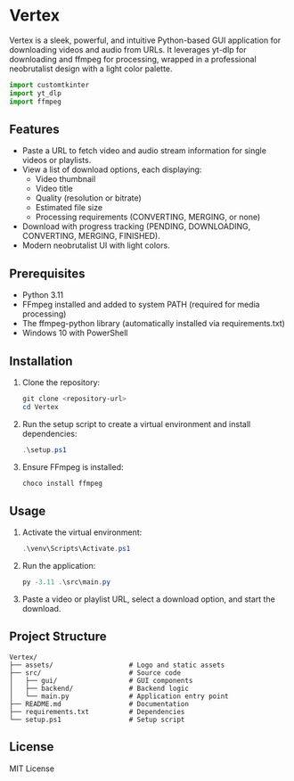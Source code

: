 # Vertex

Vertex is a sleek, powerful, and intuitive Python-based GUI application for downloading videos and audio from URLs. It leverages yt-dlp for downloading and ffmpeg for processing, wrapped in a professional neobrutalist design with a light color palette.

```python
import customtkinter
import yt_dlp
import ffmpeg
```

## Features

- Paste a URL to fetch video and audio stream information for single videos or playlists.
- View a list of download options, each displaying:
  - Video thumbnail
  - Video title
  - Quality (resolution or bitrate)
  - Estimated file size
  - Processing requirements (CONVERTING, MERGING, or none)
- Download with progress tracking (PENDING, DOWNLOADING, CONVERTING, MERGING, FINISHED).
- Modern neobrutalist UI with light colors.

## Prerequisites

- Python 3.11
- FFmpeg installed and added to system PATH (required for media processing)
- The ffmpeg-python library (automatically installed via requirements.txt)
- Windows 10 with PowerShell

## Installation

1. Clone the repository:

   ```powershell
   git clone <repository-url>
   cd Vertex
   ```

2. Run the setup script to create a virtual environment and install dependencies:

   ```powershell
   .\setup.ps1
   ```

3. Ensure FFmpeg is installed:

   ```powershell
   choco install ffmpeg
   ```

## Usage

1. Activate the virtual environment:

   ```powershell
   .\venv\Scripts\Activate.ps1
   ```

2. Run the application:

   ```powershell
   py -3.11 .\src\main.py
   ```

3. Paste a video or playlist URL, select a download option, and start the download.

## Project Structure

```text
Vertex/
├── assets/                   # Logo and static assets
├── src/                      # Source code
│   ├── gui/                  # GUI components
│   ├── backend/              # Backend logic
│   └── main.py               # Application entry point
├── README.md                 # Documentation
├── requirements.txt          # Dependencies
└── setup.ps1                 # Setup script
```

## License

MIT License

